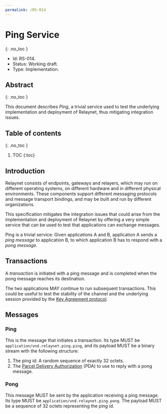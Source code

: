 ```yaml
---
permalink: /RS-014
---
```

# Ping Service
{: .no_toc }

- Id: RS-014.
- Status: Working draft.
- Type: Implementation.

## Abstract
{: .no_toc }

This document describes _Ping_, a trivial service used to test the underlying implementation and deployment of Relaynet, thus mitigating integration issues.

## Table of contents
{: .no_toc }

1. TOC
{:toc}

## Introduction

Relaynet consists of endpoints, gateways and relayers, which may run on different operating systems, on different hardware and in different physical environments. These components support different messaging protocols and message transport bindings, and may be built and run by different organizations.

This specification mitigates the integration issues that could arise from the implementation and deployment of Relaynet by offering a very simple service that can be used to test that applications can exchange messages.

Ping is a trivial service: Given applications A and B, application A sends a _ping message_ to application B, to which application B has to respond with a _pong message_.

## Transactions

A _transaction_ is initiated with a ping message and is completed when the pong message reaches its destination.

The two applications MAY continue to run subsequent transactions. This could be useful to test the stability of the channel and the underlying session provided by the [Key Agreement protocol](rs003-key-agreement.md).

## Messages

### Ping

This is the message that initiates a transaction. Its type MUST be `application/vnd.relaynet.ping.ping`, and its payload MUST be a binary stream with the following structure:

1. The ping id: A random sequence of exactly 32 octets.
1. The [Parcel Delivery Authorization](rs002-pki.md#parcel-delivery-authorization-pda) (PDA) to use to reply with a pong message.

### Pong

This message MUST be sent by the application receiving a ping message. Its type MUST be `application/vnd.relaynet.ping.pong`. The payload MUST be a sequence of 32 octets representing the ping id.
